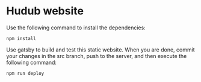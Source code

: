 # Hudub website

Use the following command to install the dependencies:

```
npm install
```

Use gatsby to build and test this static website. When 
you are done, commit your changes in the src branch,
push to the server, and then execute the following 
command:

```
npm run deploy
```